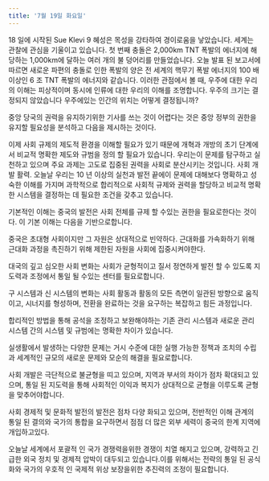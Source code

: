 ```yaml
---
title: '7월 19일 화요일'
---
```

18 일에 시작된 Sue Klevi 9 혜성은 목성을 강타하여 경이로움을 낳았습니다. 세계는 관찰에 관심을 기울이고 있습니다. 첫 번째 충돌은 2,000km TNT 폭발의 에너지에 해당하는 1,000km에 달하는 여러 개의 불 덩어리를 만들었습니다. 오늘 발표 된 보고서에 따르면 새로운 파편의 충돌로 인한 폭발의 양은 전 세계의 핵무기 폭발 에너지의 100 배 이상인 6 조 TNT 폭발의 에너지와 같습니다. 이러한 관점에서 볼 때, 우주에 대한 우리의 이해는 피상적이며 동시에 인류에 대한 우리의 이해를 조명합니다. 우주의 크기는 결정되지 않았습니다 우주에있는 인간의 위치는 어떻게 결정됩니까?

중앙 당국의 권력을 유지하기위한 기사를 쓰는 것이 어렵다는 것은 중앙 정부의 권한을 유지할 필요성을 분석하고 다음을 제시하는 것이다.

이제 사회 규제의 제도적 환경을 이해할 필요가 있기 때문에 개혁과 개방의 초기 단계에서 비교적 명확한 제도와 규범을 정의 할 필요가 있습니다. 우리는이 문제를 탐구하고 실천하고 있으며 주요 과제는 고도로 집중된 권력을 사회로 분산시키는 것입니다. 사회 개발 활력. 오늘날 우리는 10 년 이상의 실천과 발전 끝에이 문제에 대해보다 명확하고 성숙한 이해를 가지며 과학적으로 합리적으로 사회적 규제와 권력을 할당하고 비교적 명확한 시스템을 결정하는 데 필요한 조건을 갖추고 있습니다.

기본적인 이해는 중국의 발전은 사회 전체를 규제 할 수있는 권한을 필요로한다는 것이다. 이 기본 이해는 다음을 기반으로합니다.

중국은 초대형 사회이지만 그 자원은 상대적으로 빈약하다. 근대화를 가속화하기 위해 근대화 과정을 촉진하기 위해 제한된 자원을 사회에 집중시켜야한다.

대국의 깊고 심오한 사회 변화는 사회가 균형적이고 질서 정연하게 발전 할 수 있도록 지도력과 조정에서 통일 될 수있는 센터를 필요로합니다.

구 시스템과 신 시스템의 변화는 사회 활동과 활동의 모든 측면이 일관된 방향으로 움직이고, 시너지를 형성하며, 전환을 완료하는 것을 요구하는 복잡하고 힘든 과정입니다.

합리적인 방법을 통해 공석을 조정하고 보완해야하는 기존 관리 시스템과 새로운 관리 시스템 간의 시스템 및 규범에는 명확한 차이가 있습니다.

실생활에서 발생하는 다양한 문제는 거시 수준에 대한 실행 가능한 정책과 조치의 수립과 세계적인 규모의 새로운 문제와 모순의 해결을 필요로합니다.

사회 개발은 극단적으로 불균형을 띠고 있으며, 지역과 부서의 차이가 점차 확대되고 있으며, 통일 된 지도력을 통해 사회적인 이익과 복지가 상대적으로 균형을 이루도록 균형을 맞추어야합니다.

사회 경제적 및 문화적 발전의 발전은 점차 다양 화되고 있으며, 전반적인 이해 관계의 통일 된 결의와 국가의 통합을 요구하면서 점점 더 많은 외부 세력이 중국의 한계 지역에 개입하고있다.

오늘날 세계에서 포괄적 인 국가 경쟁력을위한 경쟁이 치열 해지고 있으며, 강력하고 긴급한 외국 정치 및 경제적 압박이 대두되고 있습니다.이를 위해서는 전략의 통일 된 공식화와 국가의 우호적 인 국제적 위상 보장을위한 추진력의 조정이 필요합니다.

